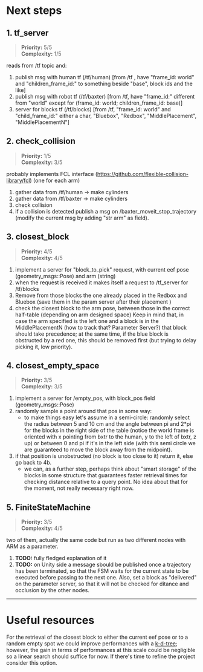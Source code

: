 
# Next steps

## 1. tf_server

> **Priority:**		5/5  
> **Complexity:** 	1/5

reads from /tf topic and:

1. publish msg with human tf 	(/tf/human) [from /tf , have "frame_id: world" and "children_frame_id:" to something beside "base", block ids and the like]
2. publish msg with robot tf 	(/tf/baxter) [from /tf, have "frame_id:" different from "world" except for (frame_id: world; children_frame_id: base)]
3. server for blocks tf 		(/tf/blocks) [from /tf, "frame_id: world" and "child_frame_id:" either a char, "Bluebox", "Redbox", "MiddlePlacement", "MiddlePlacementN"]

## 2. check_collision

> **Priority:**		1/5  
> **Complexity:** 	3/5

probably implements FCL interface (https://github.com/flexible-collision-library/fcl) (one for each arm)

1. gather data from /tf/human -> make cylinders
2. gather data from /tf/baxter -> make cylinders
3. check collision
4. if a collision is detected publish a msg on /baxter_moveit_stop_trajectory (modify the current msg by adding "str arm" as field).

## 3. closest_block

> **Priority:**		4/5  
> **Complexity:** 	4/5

1. implement a server for "block_to_pick" request, with current eef pose (geometry_msgs::Pose) and arm (string)
2. when the request is received it makes itself a request to /tf_server for /tf/blocks
3. Remove from those blocks the one already placed in the Redbox and Bluebox (save them in the param server after their placement )
4. check the closest block to the arm pose, between those in the correct half-table (depending on arm designed space)
		Keep in mind that, in case the arm specified is the left one and a block is in the MiddlePlacementN (how to track that? Parameter Server?)
		that block should take precedence; at the same time, if the blue block is obstructed by a red one, this should be removed first (but trying
		to delay picking it, low priority).

## 4. closest_empty_space

> **Priority:**		3/5  
> **Complexity:** 	3/5

1. implement a server for /empty_pos, with block_pos field (geometry_msgs::Pose)
2. randomly sample a point around that pos in some way:
	- to make things easy let's assume in a semi-circle: randomly select the radius between 5 and 10 cm and the angle between pi and 2*pi for
	the blocks in the right side of the table (notice the world frame is oriented with x pointing from bxtr to the human, y to the left of bxtr, z up)
	or between 0 and pi if it's in the left side (with this semi circle we are guaranteed to move the block away from the midpoint).
3. if that position is unobstructed (no block is too close to it) return it, else go back to 4b.
	- we can, as a further step, perhaps think about "smart storage" of the blocks in some structure that guarantees faster retrieval times for
	checking distance relative to a query point. No idea about that for the moment, not really necessary right now.
	
## 5. FiniteStateMachine

> **Priority:**		3/5  
> **Complexity:** 	4/5

two of them, actually the same code but run as two different nodes with ARM as a parameter.

1. **TODO:** fully fledged explanation of it
2. **TODO:** on Unity side a message sbould be published once a trajectory has been terminated, so that the FSM waits for the current state to be executed before passing to the next one. Also, set a block as "delivered" on the parameter server, so that it will not be checked for ditance and occlusion by the other nodes.

---

# Useful resources

For the retrieval of the closest block to either the current eef pose or to a random empty spot we could improve performances with a [k-d-tree](https://en.wikipedia.org/wiki/K-d_tree); however, the gain in terms of performances at this scale could be negligible so a linear search should suffice for now. If there's time to refine the project consider this option.
